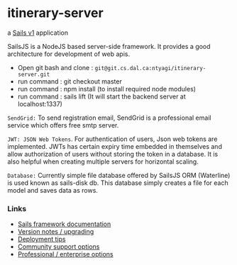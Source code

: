 # itinerary-server

a [Sails v1](https://sailsjs.com) application

SailsJS is a NodeJS based server-side framework. It provides a good architecture for development of web apis.


* Open git bash and clone : `git@git.cs.dal.ca:ntyagi/itinerary-server.git`
* run command : git checkout master
* run command : npm install  (to install required node modules)
* run command : sails lift (It will start the backend server at localhost:1337)




`SendGrid:` To send registration email, SendGrid is a professional email service which offers free smtp server.

`JWT: JSON Web Tokens`. For authentication of users, Json web tokens are implemented. JWTs has certain expiry time embedded in themselves and allow authorization of users without storing the token in a database. It is also helpful when creating multiple servers for horizontal scaling.

`Database:` Currently simple file database offered by SailsJS ORM (Waterline) is used known as sails-disk db. This database simply creates a file for each model and saves data as rows.


### Links

+ [Sails framework documentation](https://sailsjs.com/get-started)
+ [Version notes / upgrading](https://sailsjs.com/documentation/upgrading)
+ [Deployment tips](https://sailsjs.com/documentation/concepts/deployment)
+ [Community support options](https://sailsjs.com/support)
+ [Professional / enterprise options](https://sailsjs.com/enterprise)


